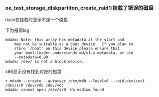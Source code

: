 ### oe_test_storage_diskpartiton_create_raid1:挂载了错误的磁盘

riscv在挂载时显示不是一个磁盘

下为报错log

```
mdadm: Note: this array has metadata at the start and
    may not be suitable as a boot device.  If you plan to
    store '/boot' on this device please ensure that
    your boot-loader understands md/v1.x metadata, or use
    --metadata=0.90
mdadm: /dev/ is not a block device.
```

x86显示没有找到对应的磁盘

```
+ mdadm --create --auto=yes /dev/md0 --level=0 --raid-device=3 /dev/sr0 /dev/vdb /dev/vdc
mdadm: cannot open /dev/sr0: No medium found
```

